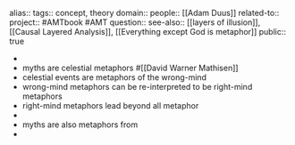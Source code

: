 alias::
tags:: concept, theory
domain::
people:: [[Adam Duus]] 
related-to::
project:: #AMTbook #AMT 
question::
see-also:: [[layers of illusion]], [[Causal Layered Analysis]], [[Everything except God is metaphor]] 
public:: true

-
- myths are celestial metaphors #[[David Warner Mathisen]]
- celestial events are metaphors of the wrong-mind
- wrong-mind metaphors can be re-interpreted to be right-mind metaphors
- right-mind metaphors lead beyond all metaphor
-
- myths are also metaphors from
-